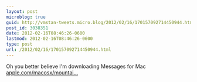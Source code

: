 ```yaml
---
layout: post
microblog: true
guid: http://vmstan-tweets.micro.blog/2012/02/16/170157092714450944.html
post_id: 3038351
date: 2012-02-16T08:46:26-0600
lastmod: 2012-02-16T08:46:26-0600
type: post
url: /2012/02/16/170157092714450944.html
---
```

Oh you better believe I'm downloading Messages for Mac <a href="http://www.apple.com/macosx/mountain-lion/messages-beta/">apple.com/macosx/mountai…</a>
